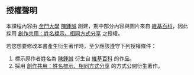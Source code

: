 ## 授權聲明

本課程內容由 [金門大學] [陳鍾誠] 創建，期中部分內容與圖片來自 [維基百科]，因此採用 [創作共用：姓名標示、相同方式分享] 之授權。

若您想要修改本書產生衍生著作時，至少應該遵守下列授權條件：

1. 標示原作者姓名為 [陳鍾誠] 衍生自 [維基百科] 的作品。
2. 採用 [創作共用：姓名標示、相同方式分享] 的方式公開衍生著作。

[維基百科]:http://zh.wikipedia.org
[創作共用：姓名標示、相同方式分享]:http://creativecommons.org/licenses/by-sa/3.0/tw/
[陳鍾誠]:http://ccckmit.wikidot.com/
[金門大學]:http://www.nqu.edu.tw/
